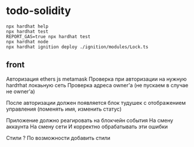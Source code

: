 # todo-solidity

```shell
npx hardhat help
npx hardhat test
REPORT_GAS=true npx hardhat test
npx hardhat node
npx hardhat ignition deploy ./ignition/modules/Lock.ts
```

## front

Авторизация ethers js metamask
Проверка при авторизации на нужную hardтhat локаьную сеть
Проверка адреса owner’а (не пускаем в случае не owner’а)

После авторизации должен появляется блок тудушек с отображением управления (поменять имя, изменить статус)

Приложение должно реагировать на блокчейн события
На смену аккаунта
На смену сети
И корректно обрабатывать эти ошибки

Стили ?
По возможности добавить стили
